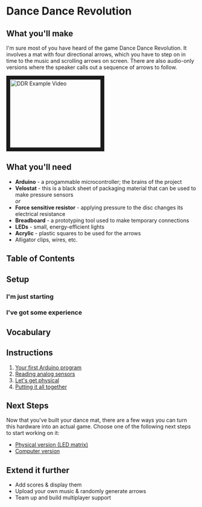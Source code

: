 # Dance Dance Revolution

## What you'll make
  I'm sure most of you have heard of the game Dance Dance Revolution. It involves a mat with four directional arrows,
  which you have to step on in time to the music and scrolling arrows on screen. There are also audio-only versions
  where the speaker calls out a sequence of arrows to follow.

  <a href="https://www.youtube.com/watch?v=Frfivtxo5cQ"
  target="_blank"><img src="http://img.youtube.com/vi/Frfivtxo5cQ/0.jpg"
  alt="DDR Example Video" width="240" height="180" border="10" /></a>

## What you'll need
- **Arduino** - a progammable microcontroller; the brains of the project
- **Velostat** - this is a black sheet of packaging material that can be used to make pressure sensors
    <br>*or*<br>
- **Force sensitive resistor** - applying pressure to the disc changes its electrical resistance
- **Breadboard** - a prototyping tool used to make temporary connections
- **LEDs** - small, energy-efficient lights
- **Acrylic** - plastic squares to be used for the arrows
- Alligator clips, wires, etc.

## Table of Contents
  <!-- TODO -->

## Setup

### I'm just starting
  <!-- Download the Arduino IDE -->
  <!-- TODO -->

### I've got some experience
  <!-- TODO -->

## Vocabulary

## Instructions
1. <a href="part1.md">Your first Arduino program</a>  <!-- TODO: Make a simple blinking LED program; setting up the IDE and basic I/O -->
2. <a href="part2.md">Reading analog sensors</a>      <!-- TODO: Change blinking speed of LED proportionately to pressure; teach analog reads and basic circuit design -->
3. <a href="part3.md">Let's get physical</a>          <!-- TODO: Wire up 4 pressure sensors in parallel, attach to underside of acrylic squares -->
4. <a href="part4.md">Putting it all together</a>     <!-- TODO: Extend the code to read in all sensors and print which ones are pressed (debounced) -->

## Next Steps
  Now that you've built your dance mat, there are a few ways you can turn this hardware into an actual game.
  Choose one of the following next steps to start working on it:
- <a href="led_matrix.md">Physical version (LED matrix)</a> <!-- TODO: use an LED matrix to represent arrows scrolling up; play music with a piezo -->
- <a href="c++_ddr.md">Computer version</a> <!-- TODO: make a more traditional-style DDR game on a computer; play music from speakers -->

## Extend it further
  <!-- Bullet point ideas to inspire learners to extend & personalize their projects -->

- Add scores & display them
- Upload your own music & randomly generate arrows
- Team up and build multiplayer support

